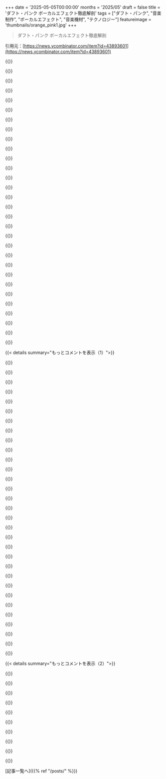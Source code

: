 +++
date = '2025-05-05T00:00:00'
months = '2025/05'
draft = false
title = 'ダフト・パンク ボーカルエフェクト徹底解剖'
tags = ["ダフト・パンク", "音楽制作", "ボーカルエフェクト", "音楽機材", "テクノロジー"]
featureimage = 'thumbnails/orange_pink1.jpg'
+++

> ダフト・パンク ボーカルエフェクト徹底解剖

引用元：[https://news.ycombinator.com/item?id=43893601](https://news.ycombinator.com/item?id=43893601)




{{<matomeQuote body="Marcが追記してくれてるよ。<br>この記事はBjangoのサイトで一番長いし、数年かけて調査したんだって。機材を25個も買って、Imogen Heapのチームからも情報もらったらしいよ。<br>かなり大変だったみたいだけど、まだ広く知られてない情報がいっぱい詰まってるって自信満々だよ。Daft Punk好きならきっと面白いと思うな。" userName="madeofpalk" createdAt="2025/05/05 11:49:49" color="#38d3d3">}}




{{<matomeQuote body="Daft Punkがスタジオアルバム4枚であんなに影響力あったとかマジありえないわ。" userName="jedimastert" createdAt="2025/05/05 12:58:45" color="">}}




{{<matomeQuote body="『Tron:Legacy』サントラも入れるとほぼ5枚目だよね。<br>『Human After All』が最初は「機械的すぎる」って酷評されたのに、結局その方向が主流になったのは皮肉だよね。批評家は全然先が見えてなかった。<br>『Random Access Memories』は成功したけど、個人的には一番個性がない気がするんだ。制作過程を祝う作品って感じ？" userName="rickdeckard" createdAt="2025/05/05 14:48:09" color="#38d3d3">}}




{{<matomeQuote body="俺が『Human After All』嫌いなのは、単純に楽しくないからなんだ。<br>暗くて退屈、反復も飽きるし、踊れない曲ばっか。6週間挑戦して作ったらしいけど、ギターペダルの見本市みたい。Robot RockとTechnologicは面白いけど、他の曲は…<br>EDMは冷たい音になったけど、Skrillexみたいに楽しい曲もあるじゃん。『Human After All』はただ冷たいだけ。（https://www.youtube.com/watch?v=PFwGQAEYqHs）" userName="swivelmaster" createdAt="2025/05/05 19:49:13" color="#45d325">}}




{{<matomeQuote body="『Tron:Legacy』は今でも頭の中で鳴り響いてるんだよね。あの映画/サントラ聴いて想像した音楽を今でも追い求めてる感じ。<br>あと、Daft PunkのGuy-Manuel de Homem-Christoが参加したKavinskyの『Nightcall』も最高。" userName="_DeadFred_" createdAt="2025/05/05 16:52:00" color="">}}




{{<matomeQuote body="公平に見て、彼らってスタジオアルバムだけじゃなく、コラボとかライブアルバムとかコンサートとか、他にもいっぱいやってるよね。<br>個人的には『Alive 2007』が一番好きかな。窓が割れそうになるまでリピートしてたもん。" userName="diggan" createdAt="2025/05/05 13:46:17" color="">}}




{{<matomeQuote body="そういう理由で好きじゃないのは全然OKだよ。<br>でも、今度聴く時はもっとサイケとか、ガレージとかポストロックみたいな視点で聴いてみたら？彼らは初期にSpacemen 3みたいなバンドからすごく影響受けてるし、『Human After All』はそういう系統の大きくて重いサウンドをやってるように見えるんだ。<br>ライナーノーツにも「全てのギターはDaft Punkによる」って書いてあった気がするし。" userName="l33tbro" createdAt="2025/05/05 22:42:27" color="#ff5c5c">}}




{{<matomeQuote body="『Interstella 5555』は今でもお気に入りの映画の一つだよ。あれってアニメ映画で、サントラ全部が『Discovery』アルバムなんだ。<br>ボーカルなしで、アニメーションと音楽だけで全部のストーリーが語られてて、それがめちゃくちゃ上手くいってるんだよね。" userName="cpitman" createdAt="2025/05/05 15:28:29" color="">}}




{{<matomeQuote body="確かに。サイケとかガレージとかポストロックの視点で見るとサウンドデザインは面白いよね。<br>でも、サウンドデザインだけじゃソングライティングは補えないと思うんだ。両方必要だよ。少なくとも俺はね。" userName="swivelmaster" createdAt="2025/05/05 23:27:34" color="">}}




{{<matomeQuote body="Daft Punkはもっと色々やってるよ。Thomasは”Call On Me”作ったけど、本人不満だったらしい。でも盗作されて超ヒットしたんだ。" userName="philistine" createdAt="2025/05/05 13:58:38" color="">}}




{{<matomeQuote body="「疲れるくらい反復的で、ほとんど踊れないし足でリズムも取れない」って言うけど、ロボット的で反復的なのってテクノの魅力だし、みんなそれで朝まで狂ったように踊ってるじゃん。" userName="coldtea" createdAt="2025/05/05 22:28:55" color="">}}




{{<matomeQuote body="”Random Access Memories”はマジでガッカリだったね。悪くないディスコアルバムだけど、全然革新的じゃない。レコーディングは最高で、音ももちろん良いんだけど、何の冒険もしてないんだ。2回聞いて終わり。" userName="bongodongobob" createdAt="2025/05/05 14:51:15" color="">}}




{{<matomeQuote body="彼らをアシストした作曲家は、”Oblivion”のサントラで”M83”とも一緒に仕事してるんだって。あれもかなり壮大だと思うな。" userName="DHPersonal" createdAt="2025/05/05 17:48:55" color="">}}




{{<matomeQuote body="パンピング・サイドチェイン・コンプレッションを発明しておいて、それが不満だって思うなんてさ、想像できる？" userName="tobr" createdAt="2025/05/05 14:53:25" color="#ff33a1">}}




{{<matomeQuote body="あれはもっと実験的なレコードだと思うんだ。ソングライティングがないのがアルバムのテーマみたいなもんでしょ？（テクノロジー、反復とか）”Digital Love”みたいな普通の曲形式を目指してないよ。むしろ”Homework”のテクノ寄りの曲みたいな、彼らの原点回帰に近いのかもね。ガレージやサイケとの共通点って言ったのはそういうこと。音じゃなくて、定石にとらわれない徹底的に実験的なアプローチのこと。完璧にできてるかは別だけど、こういう意図なんだと思うよ。" userName="l33tbro" createdAt="2025/05/06 01:34:08" color="#ff33a1">}}




{{<matomeQuote body="変なやつだって思われたくないんだけどさ、テクノが反復的に感じるのは、（a）つまんないとかインスパイアされてないテクノを聞いてるか（ここで”HAA”に言われてる文句と同じ）、それか（b）ちゃんと注意して聞いてないかのどっちかだよ。" userName="sneak" createdAt="2025/05/06 00:14:37" color="#ff33a1">}}




{{<matomeQuote body="これに関するYouTube動画があって、アルゴリズムも気に入ってるみたいだけど、すごく面白いよ。動画のURLはこれね。" userName="kennyadam" createdAt="2025/05/05 15:43:09" color="">}}




{{<matomeQuote body="これってさあ、聴くより考える方が楽しいアルバムだね！テーマは確かにあるけど、正直言って、”ライブ楽器を使ってヘタクソなアルバム作ったらどうなるか？”って感じになっちゃってるのが残念。サイケデリックとか実験的なポストロックの話が出たけど、俺のお気に入りのバンドにBattlesがいるんだ。彼らこそ常識破りのいい例だよ！" userName="swivelmaster" createdAt="2025/05/06 04:05:42" color="">}}




{{<matomeQuote body="TRON:Legacyのサントラはマジで凄かったね。映画にぴったり合ってた。" userName="joezydeco" createdAt="2025/05/05 14:46:26" color="">}}




{{<matomeQuote body="それ、アルバムの公式ミュージックビデオだよ。Daft Punkが全部YouTubeで公開したみたいだね。このプレイリストに全部順番に入ってるよ： https://youtube.com/playlist?list=PLSdoVPM5WnndLX6Ngmb8wktMF..." userName="cpitman" createdAt="2025/05/05 16:42:14" color="#ff5c5c">}}




{{<matomeQuote body="シャッフルで聴かなかったんじゃない？曲順によっていくつかのストーリーが見つかるんだよ、例えば地球に不時着したエイリアンロボットが人間らしさを体験しようとする話とかね。結局RANDOM ACCESS Memoriesってアルバム名だし。" userName="mzs" createdAt="2025/05/05 17:58:40" color="">}}




{{<matomeQuote body="その人、Joseph Trapaneseっていうんだね。俺も誰が（ほぼクレジットなしで）一緒に作ったんだろうって思ってた。Daft Punkは大好きだけど、ダンス系のプロデューサーで映画音楽のスキルある人って少ないから。あなたが指摘するまでKosinskiの別の映画でも仕事してたなんて知らなかったよ。特にエンドタイトル曲とかめっちゃ似てる部分あるよね。" userName="sneak" createdAt="2025/05/06 00:17:35" color="#785bff">}}




{{<matomeQuote body="彼ら（Daft Punkのメンバー）は二人とも別のレーベルを持ってて、他のアーティストもたくさんリリースしてたんだよ。DJ Mehdiのスーパーヒット曲とか、俺のお気に入りの曲の一つだから見てみて :)" userName="olelele" createdAt="2025/05/05 13:52:47" color="">}}




{{<matomeQuote body="彼らが新しい曲を作ってるって噂があるんだよね。プレッシャーから解放されるために、解散したって世界に言ったとしても彼らを責めないよ。希望を持っててもいいよね？" userName="marcedwards" createdAt="2025/05/05 13:46:56" color="">}}




{{<matomeQuote body="面白い記事だけど、いくつか説明されてないね。Prydzが、自分のスタイルじゃないのに、過去2組のアーティストとほぼ同じ曲のアーティストになったのはどうして？たぶんレーベルが、サンプルをクリアした上でヒットしそうなバージョンを作る有能なプロデューサーを探してただけなのかな？" userName="tobr" createdAt="2025/05/06 05:16:43" color="#ff5c5c">}}




{{<matomeQuote body="はは。なるほどね。感情より思考に訴える音楽も悪くないよ。John CageとかSteve Reichみたいに。たぶん、好きなアーティストが違うのは理由があるんだろうね。君はDaft Punkのブギーな感じが好きなんだね。それはすごく分かる。でも、今回のアルバムはちょっと異質だと思うから、先入観を捨てて聴く必要があるかもね。<br>ちなみに、俺のお気に入りはAlive 1997だよ。Human After Allも嫌いじゃないな。" userName="l33tbro" createdAt="2025/05/06 05:08:53" color="#ff5c5c">}}




{{<matomeQuote body="OP（投稿者）が元のサンプルと色々なハーモナイザーやボコーダーを比較してるのすごいね。<br>Sennheiser VSM201はすごくクリーンな音で、アナログな感じが本当に好き。TC Helicon Talkbox Synthもいいね。<br>ハーモナイザーの中だと、Digitech Studio Vocalist EXが一番良く聴こえるな。でも、Korg ih Interactive Vocal Harmonyのスペーシーなボーカルエフェクトも好きだよ。" userName="smjburton" createdAt="2025/05/05 14:17:35" color="#785bff">}}




{{<matomeQuote body="これは本当に素晴らしい深掘り記事だね。こういう質の高い仕事にはもっと高評価をあげたいくらいだよ。" userName="Isamu" createdAt="2025/05/05 12:40:30" color="">}}




{{<matomeQuote body="タイトル読んで、すごい歌唱テクニックの話かと思ったよ。でも良い記事だね。" userName="amelius" createdAt="2025/05/05 12:44:24" color="">}}




{{<matomeQuote body="この記事にはちょっとびっくりしたよ。いつも聞いてた話と違うからね。彼らのメインのボーカルエフェクトはRoland VP-9000だって言われてたんだ。例えばHarder Fasterを聴くと、エフェクトがボコーダーとオートチューンの間くらいだから、てっきりそれがVP-9000だと思ってたんだ。でも、この投稿者は明らかにちゃんと調べてるみたいだから（シャレじゃないよ）、彼の言うことを受け入れたいと思うな。" userName="debrisapron" createdAt="2025/05/05 20:56:17" color="#785bff">}}




{{< details summary="もっとコメントを表示（1）">}}

{{<matomeQuote body="うん、俺もそれ読んだことあるよ。VP-9000のワークフローと音を考えると、あれは使ってないと思うな。使うの面倒だし、音も悪いし、結果と一致しないんだよ。DigiTech Vocalist EXモデルを使ったカバーは、元の曲とすごくよく似てるんだ。<br>Daft Punkからの公式発表がないと分からないけど、VP-9000からDaft Punkの音を出すのは難しいと思うな。あの噂どこから？試そうとVP-9000買おうとしたけど、音があまりに違うからやめたよ。" userName="marcedwards" createdAt="2025/05/06 00:00:32" color="#45d325">}}




{{<matomeQuote body="ボコーダーを持ってるなら、ドラムマシンをモジュレーターに通してもあんまりDaft Punkっぽくはならないだろうけど、たぶん聴き覚えのある音になると思うよ。そして、それが自分のサウンドの一部になるかもね。<br>もしボコーダーを持ってないなら、Behringerが最近ユーロラックモジュールで99ドルで出したのがあるよ。あれで十分。" userName="brudgers" createdAt="2025/05/05 15:08:09" color="#38d3d3">}}




{{<matomeQuote body="一つ買った？俺はたぶんVC16を手に入れる可能性が高いと思うけど、まだどこにも在庫がないんだよね。" userName="marcedwards" createdAt="2025/05/06 01:26:18" color="">}}




{{<matomeQuote body="うん。まだ eBay で在庫あるよ。https://www.ebay.com/itm/335903639694" userName="brudgers" createdAt="2025/05/06 03:58:26" color="">}}




{{<matomeQuote body="ちょっと関連するんだけど、DTMで音楽作る人向けに、Daft Punk の簡単な曲の分解例があって、実験するのに良いよ。https://reverbmachine.com/blog/daft-punk-homework-synth-soun...<br>https://reverbmachine.com/blog/daft-punk-discovery-synth-sou..." userName="_DeadFred_" createdAt="2025/05/05 16:56:45" color="#ff5733">}}




{{<matomeQuote body="Daft Punk の話ついでだけどさ：彼らが顔を絶対に見せないで、いつもマスクしてるのってすごく気になるんだよね。誰か良い記事とか説明とか、その理由についての説を知ってる人いる？" userName="simonebrunozzi" createdAt="2025/05/08 16:33:22" color="">}}




{{<matomeQuote body="素晴らしい記事だよ、YouTube の動画は絶対飛ばさないで見てね！" userName="gen3" createdAt="2025/05/05 15:33:56" color="#ff33a1">}}




{{<matomeQuote body="この記事大好き、いや、ちょーーー大好き！ すごいリサーチで、今やってる音楽プロジェクトにめちゃくちゃ役に立つんだ。" userName="brianstorms" createdAt="2025/05/05 15:54:10" color="#45d325">}}




{{<matomeQuote body="ありがとう！ 何やってるの？ 面白そうだね。" userName="marcedwards" createdAt="2025/05/06 12:46:07" color="">}}




{{<matomeQuote body="あー、Sennheiser VSM201 ね。たった3万ドルのボコーダーか。1977年に出た時は2万5千ドルだったみたいだけど、50台も売れなかったみたいで、かなり珍しいんだね。たぶんもっと安いハードウェアでも似た結果は得られると思うけど、お金があって手元にあるなら…って感じだよね。🤷‍♂️" userName="tecleandor" createdAt="2025/05/05 11:53:39" color="#ff33a1">}}




{{<matomeQuote body="そのデバイス知らなかったよ。あと、後で Kai’s Power Tools で有名になった Kai Krause が、1977年に Sennheiser で販売やってた電子音楽のエキスパートだったなんて知らなかったな、このページによるとね（ドイツ語の Wikipedia だけみたいだけど）。彼がそのマニュアルも書いたんだって。<br>彼のドイツ語の Wikipedia ページには、1982年に Neil Young に VSM 201 を売ったって書いてあるよ！<br>英語の Wikipedia だとその辺の詳細は少ないね、特に VSM 201 のこととか。" userName="ofrzeta" createdAt="2025/05/05 12:24:09" color="#45d325">}}




{{<matomeQuote body="Kai KrauseがVSM201のマニュアル書いてSennheiserで販売手伝ってたって？！マジかよ。今日の情報で一番びっくりだわ。" userName="marcedwards" createdAt="2025/05/05 12:43:10" color="">}}




{{<matomeQuote body="あいつのドイツ語Wikipedia見たら1982年にNeil YoungにVSM 201売ったって書いてあったぞ！<br>Trans(アルバム)が出た時期にちょうどいいな！！！" userName="whstl" createdAt="2025/05/05 15:11:28" color="">}}




{{<matomeQuote body="うわー、9曲中6曲でボコーダー使ってるのか。2万5千ドルのマシンなら元取らなきゃって感じかな えへへ" userName="ofrzeta" createdAt="2025/05/05 19:00:16" color="">}}




{{<matomeQuote body="記事にはDaft Punkはレンタルしたって書いてたね。<br>最初のYouTube動画の音比較聴いたらSennheiserが他のより段違いで良い音なのびっくりしたわ。ハーモニクスのちょっとした違いぐらいかなと思ってたけど、機種によって結構差があるんだね。<br>ほぼ同じぐらい良い音だったもう一つのボコーダーはすごく新しくて、まだプロトタイプみたいで”お問い合わせください”価格らしいよ。" userName="speedgoose" createdAt="2025/05/05 12:55:25" color="#ff33a1">}}




{{<matomeQuote body="うんそう！SennheiserとUltimate VoISは別格だね。比較に入れたかった超レアなハイエンドアナログボコーダー他にもあるんだけど、持ってる人知らなくてさ。<br>EMSのボコーダーもやばいらしいよ。<br>Dromedary Modularのことは代わりに話せないけど、部品代高騰が問題みたいね。でもUltimate VoIS買うのはMoogのボコーダーより全然安いと思うよ。" userName="marcedwards" createdAt="2025/05/05 13:22:36" color="#785bff">}}




{{<matomeQuote body="Sennheiserは触ったことないけど、ラジオ局でラック型ボコーダー色々触ったよ。Roland VP9000とかEventide H9000みたいな”9000”って数字よく見るね。80〜90年代ビンテージ機も良かったけど、今のデジタル再現も凄いよ。FFTとかconvolutionが基本って分かれば、ボコーディングとかオートチューンとかFXの違いって処理のバリエーションだって気づく。Max/MSP/PureDataで自作するのも楽しいね。Cher’s Believeはエフェクトの基準で、Daft Punkとかは声を隠すくらいガッツリ処理してる感じかな。" userName="nonrandomstring" createdAt="2025/05/05 12:36:11" color="#38d3d3">}}




{{<matomeQuote body="アナログボコーダーはアナログFFTとは名前だけで似てるだけ。フィルターの形とかスムージングとかで全然違う音になるよ。<br>最高のアナログボコーダーが高いのは、フィルターがめっちゃ複雑で部品点数も多いから。普通のより平坦なパスバンドと急なスロープがあるんだ。<br>デジタルconvolutionは何千ビンでやってもアナログボコーディングとは全然違う音。クリーンすぎて、あの倍音フィルター共鳴もないし、電子音じゃなくてアコースティックに聞こえちゃうんだよね。" userName="TheOtherHobbes" createdAt="2025/05/06 08:04:13" color="#ff5c5c">}}




{{<matomeQuote body="動画のサンプル音声聴いた？ソフトシンセとかデジタルエミュレーションは最近マジで凄いけど、VSM201とUltimate VoISは別格だよ。<br>他のボコーダーとブラインドテストしたら簡単に見分けられると思うな。<br>あ、そうそう、IVLのアルゴリズムはFFTベースじゃないのも興味深いかも。彼らのハーモナイザーは他より良い音だと思うから、もしかしたらFFTが最良の方法じゃないのかもしれないね。" userName="marcedwards" createdAt="2025/05/05 12:45:29" color="#ff5733">}}




{{<matomeQuote body="そうそう、スピーチ処理にFFTいらないって知ってマジ興奮した！<br>GSM/Speex/Opusみたいな音声コーデックのコード見ると、LPCで時間領域でスペクトルを推定できるのが分かるんだ。<br>Levinson-DurbinアルゴリズムなんてC言語で22行だよ。<br>1画面に収まる自作ボコーダーをゼロから作るの面白いよ。<br>見たコードはMarkel and Grayの”Linear Prediction of Speech”（1976年）のFortranコードの翻訳が多いね。" userName="jschafer" createdAt="2025/05/05 14:54:12" color="#45d325">}}




{{<matomeQuote body="あー、そうそう、ladder or lattice filtersね。<br>もし昔ながらのメーリングリストが気にならないなら、まだMUSIC-DSP@LISTS.COLUMBIA.EDUにいくつか残ってて、そこでコードが共有されてるよ。" userName="nonrandomstring" createdAt="2025/05/05 18:12:25" color="">}}




{{<matomeQuote body="phase synchronous overlap addだと思ったんだけど、今チェックしたら<br>自信なくなっちゃった。誰か詳しい情報持ってない？" userName="nonrandomstring" createdAt="2025/05/05 13:19:28" color="">}}




{{<matomeQuote body="Thomas Bangalterのお父さんはフランスのディスコプロデューサーでソングライターだったんだ。初期のキャリアですごく助けてくれたんだよ。<br>それは確かに助けになるよね。" userName="bibinou" createdAt="2025/05/05 13:25:43" color="">}}




{{<matomeQuote body="最後のスタジオアルバム”Random Access Memories”ではVSM-201を使ったんだって。その頃にはもうそんな助けは必要なかったけど、めちゃくちゃたくさんの機材や広いスタジオを借りてたのは有名だね（例えば、Thomasが音の違いを聞き分けて、それをレコードに反映させたかったから、違う年代のマイクで同時に録音したり）。<br>何よりも、お父さんからの最大の助けは、どのレーベルと契約する時も、お金に関係なく音楽の所有権を自分たちが持ち続けるように主張したことだろうね。プロデューサーとして、それがアーティストがレコードレーベルに騙されるやり方だって知ってたからさ。" userName="rickdeckard" createdAt="2025/05/05 14:26:49" color="#ff33a1">}}




{{<matomeQuote body="うん、マスターを自分たちで所有したのはめちゃくちゃ賢いやり方だったね。Sennheiserを買うんじゃなくてレンタルしたって聞いてびっくりしたよ。まあ、めったに売りに出ないんだけどね。" userName="marcedwards" createdAt="2025/05/06 05:01:40" color="">}}




{{<matomeQuote body="伝説のBode Vocoderデモ動画を貼っとくね：https://www.youtube.com/watch?v=5kc-bhOOLxE" userName="pea" createdAt="2025/05/06 02:23:51" color="#ff5733">}}




{{<matomeQuote body="俺さ、PhDの研究始めた頃にこれと似たようなこと深掘りしたんだけど、もっとちゃんと書いとけばよかったって思うわ。俺の説の一つは、彼らがエフェクトをよく組み合わせてたってことなんだよね。例えば、“Harder Better Faster Stronger”は、Talk boxで単音を録って、それをループさせて、MIDI入力付きのAutoTuneラックに通してピッチを変えてたんじゃないかって気がする。これは、ADC 2022でやったトークのYouTube動画でちょっとだけ話してるよ。リンクはこれ＜br＞https://youtu.be/uX-FVtQT2PQ?feature=shared" userName="xavriley" createdAt="2025/05/05 19:34:54" color="#ff33a1">}}




{{<matomeQuote body="トークのリンクありがとう！次にハーモナイザーのコード書こうと思ってるから、君の動画はマジでぴったりだわ。IVLのアルゴリズムもFFTベースじゃないと思うんだよね。当時のコンシューマー向け技術のCPUパワー考えたら、それは納得できる話だね。Harder, Better, Faster, Strongerについてはさ、Daft Punk本人たちからのコメントがないと確実なことは分からないけど、DigiTech Talkerのあの独特な、喉っぽいサウンドはHuman After Allアルバム全体でよく使われてるんだ。俺の予想には自信度のばらつきがあるんだけど、Talkerの個性が際立ってるからHarder, Better, Faster, Strongerは自信ある方なんだ。それに彼ら、特にあのアルバムではDigiTechの機材をめっちゃ使ってたしね。願わくは、記事を見てどこが間違ってるか教えてくれないかな。" userName="marcedwards" createdAt="2025/05/06 00:07:12" color="#38d3d3">}}




{{<matomeQuote body="なんか良いソフトウェアボコーダーってある？" userName="nprateem" createdAt="2025/05/05 15:24:52" color="">}}




{{<matomeQuote body="うん、いくつかあるよ、そして多分もっとプラグインについても書くべきだったね。Abletonに内蔵されてるボコーダーは悪くないと思う。Logic Proの内蔵のはちょっと普通かな。XILS 201プラグインは好きだけど、試したハードウェアボコーダーみたいには良くないな。何が欲しいかとか、どれくらいボコーダーが必要かによると思うけどね。（注意：XILS 201プラグインはiLokが必要だよ。俺はiLok嫌いだけどね。）" userName="marcedwards" createdAt="2025/05/06 00:16:56" color="#ff5733">}}

{{</details>}}




{{< details summary="もっとコメントを表示（2）">}}

{{<matomeQuote body="FL studioの”Vocodex”はおそらく一番進んだボコーダーだよ。128バンド、バンド再分配、patcherを使ってさらにルーティングできるとか、マニュアル見れば分かるって！ただ、「FLはラップとかバカ向け」っていうレッテル貼られてるけどさ。マーケティングってマジやばいよね。" userName="an_aparallel" createdAt="2025/05/05 20:31:43" color="#ff5733">}}




{{<matomeQuote body="ありがとう！聴いてみるよ。バンド数が必ずしも結果の質を決めるとは限らないんだよね — Electro-Harmonix V256は256バンドあるけど、俺が試したボコーダーの中でトップ5にも入らないと思うよ。" userName="marcedwards" createdAt="2025/05/06 00:14:18" color="#ff5733">}}




{{<matomeQuote body="確かにね、Vocodexは、昔ながらのクラシックなボコーダーサウンドじゃない、特定のサウンドが欲しいなら多分頼れる数少ないボコーダーの一つだね。" userName="an_aparallel" createdAt="2025/05/06 01:04:51" color="">}}




{{<matomeQuote body="Arturiaのはマジで好きなんだけど、ちょっと扱いにくいし、CPUめっちゃ食うし、きれいにするのに後処理が必要なんだよね。" userName="_DeadFred_" createdAt="2025/05/05 19:52:43" color="">}}




{{<matomeQuote body="それ、Arturiaのプラグインにありがちなテーマな気がするね。俺、彼らの1176コンプレッサーとか他のやつも持ってるけどさ。良いんだけど、めちゃくちゃCPU使うし、時々ちょっと不安定なんだよな。" userName="marcedwards" createdAt="2025/05/06 01:37:06" color="">}}




{{<matomeQuote body="サイドチェインがいらないものならAudioGridderでやると問題解決するんだけど、ボコーダーはサイドチェインいるからダメなんだよね。" userName="_DeadFred_" createdAt="2025/05/06 03:03:01" color="">}}




{{<matomeQuote body="Abletonに内蔵されてるやつで十分かな" userName="sideshowb" createdAt="2025/05/05 21:33:24" color="">}}




{{<matomeQuote body="ちょっと関係あるんだけど；<br>昔ながらのdaft punkのボーカルシンセの素晴らしい例がこれだよ：https://www.youtube.com/watch?v=0mXLNnZvGJw" userName="roblh" createdAt="2025/05/05 18:51:22" color="#38d3d3">}}




{{<matomeQuote body="私たちは一生懸命取り組んでるよ！<br>良くなるはずさ。<br>このページに詳しい情報があるよ：https://bjango.com/mac/skala/<br>ありがとう．:)" userName="marcedwards" createdAt="2025/05/06 00:09:06" color="#38d3d3">}}

{{</details>}}



[記事一覧へ]({{% ref "/posts/" %}})

